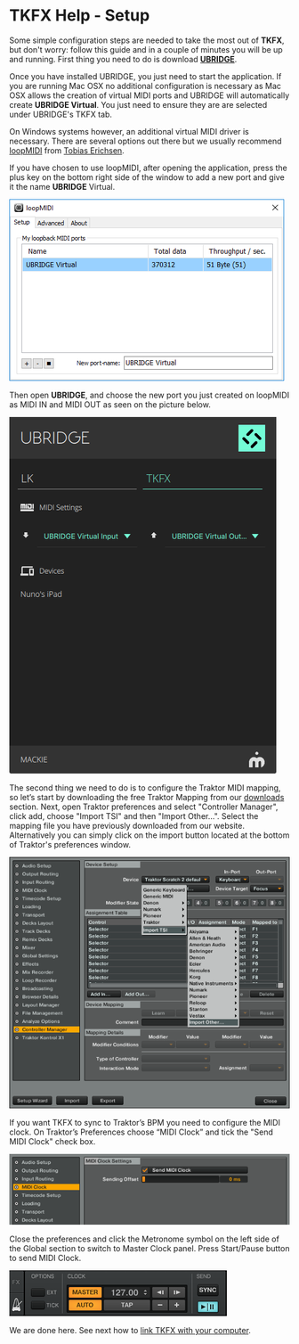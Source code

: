 # TKFX Help - Setup

Some simple configuration steps are needed to take the most out of **TKFX**, but don't worry: follow this guide and in a couple of minutes you will be up and running. First thing you need to do is download [**UBRIDGE**](https://www.imaginando.pt/products/ubridge/downloads).

Once you have installed UBRIDGE, you just need to start the application. If you are running Mac OSX no additional configuration is necessary as Mac OSX allows the creation of virtual MIDI ports and UBRIDGE will automatically create **UBRIDGE Virtual**. You just need to ensure they are are selected under UBRIDGE's TKFX tab.

On Windows systems however, an additional virtual MIDI driver is necessary. There are several options out there but we usually recommend [loopMIDI](https://www.tobias-erichsen.de/wp-content/uploads/2015/08/loopMIDISetup_1_0_13_24.zip) from [Tobias Erichsen](https://www.tobias-erichsen.de/software/loopmidi.html).

If you have chosen to use loopMIDI, after opening the application, press the plus key on the bottom right side of the window to add a new port and give it the name **UBRIDGE** Virtual.

![loopMIDI Configuration](/ubridge/images/loopmidi.png)

Then open **UBRIDGE**, and choose the new port you just created on loopMIDI as MIDI IN and MIDI OUT as seen on the picture below.

![Ubridge TKFX Link](/ubridge/images/ubridge_tkfx.png)

The second thing we need to do is to configure the Traktor MIDI mapping, so let’s start by downloading the free Traktor Mapping from our [downloads](https://www.imaginando.pt/products/tkfx/downloads) section. Next, open Traktor preferences and select "Controller Manager", click add, choose "Import TSI" and then "Import Other...". Select the mapping file you have previously downloaded from our website. Alternatively you can simply click on the import button located at the bottom of Traktor's preferences window.

![Traktor Settings](/tkfx/images/traktor.png)

If you want TKFX to sync to Traktor’s BPM you need to configure the MIDI clock. On Traktor’s Preferences choose “MIDI Clock” and tick the "Send MIDI Clock" check box.

![Traktor midi clock settings](/tkfx/images/midi-clock.png)

Close the preferences and click the Metronome symbol on the left side of the Global section to switch to Master Clock panel. Press Start/Pause button to send MIDI Clock.

![Traktor clock panel](/tkfx/images/traktor-clock-panel.png)

We are done here. See next how to [link TKFX with your computer](linking).
